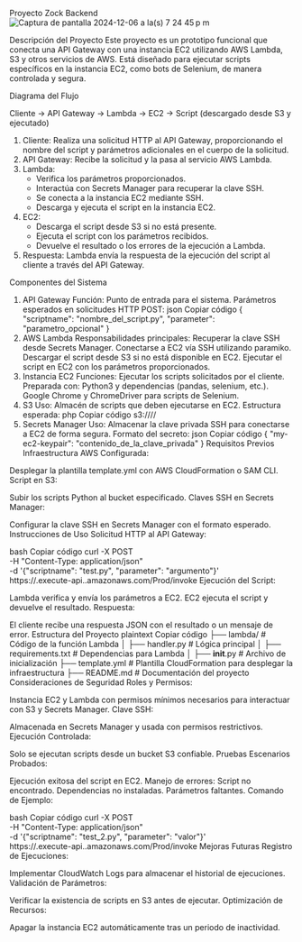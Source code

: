 
Proyecto Zock Backend  ![Captura de pantalla 2024-12-06 a la(s) 7 24 45 p m](https://github.com/user-attachments/assets/06bc631e-c0b4-4c02-be60-fa69b9c4ec74)

Descripción del Proyecto
Este proyecto es un prototipo funcional que conecta una API Gateway con una instancia EC2 utilizando AWS Lambda, S3 y otros servicios de AWS. Está diseñado para ejecutar scripts específicos en la instancia EC2, como bots de Selenium, de manera controlada y segura.

Diagrama del Flujo

Cliente -> API Gateway -> Lambda -> EC2 -> Script (descargado desde S3 y ejecutado)

1. Cliente: Realiza una solicitud HTTP al API Gateway, proporcionando el nombre del script y parámetros adicionales en el cuerpo de la solicitud.
2. API Gateway: Recibe la solicitud y la pasa al servicio AWS Lambda.
3. Lambda:
   - Verifica los parámetros proporcionados.
   - Interactúa con Secrets Manager para recuperar la clave SSH.
   - Se conecta a la instancia EC2 mediante SSH.
   - Descarga y ejecuta el script en la instancia EC2.
4. EC2:
   - Descarga el script desde S3 si no está presente.
   - Ejecuta el script con los parámetros recibidos.
   - Devuelve el resultado o los errores de la ejecución a Lambda.
5. Respuesta: Lambda envía la respuesta de la ejecución del script al cliente a través del API Gateway.


Componentes del Sistema
1. API Gateway
Función: Punto de entrada para el sistema.
Parámetros esperados en solicitudes HTTP POST:
json
Copiar código
{
  "scriptname": "nombre_del_script.py",
  "parameter": "parametro_opcional"
}
2. AWS Lambda
Responsabilidades principales:
Recuperar la clave SSH desde Secrets Manager.
Conectarse a EC2 vía SSH utilizando paramiko.
Descargar el script desde S3 si no está disponible en EC2.
Ejecutar el script en EC2 con los parámetros proporcionados.
3. Instancia EC2
Funciones:
Ejecutar los scripts solicitados por el cliente.
Preparada con:
Python3 y dependencias (pandas, selenium, etc.).
Google Chrome y ChromeDriver para scripts de Selenium.
4. S3
Uso: Almacén de scripts que deben ejecutarse en EC2.
Estructura esperada:
php
Copiar código
s3://<BucketName>/<ScriptFolder>/<ScriptName>
5. Secrets Manager
Uso: Almacenar la clave privada SSH para conectarse a EC2 de forma segura.
Formato del secreto:
json
Copiar código
{
  "my-ec2-keypair": "contenido_de_la_clave_privada"
}
Requisitos Previos
Infraestructura AWS Configurada:

Desplegar la plantilla template.yml con AWS CloudFormation o SAM CLI.
Script en S3:

Subir los scripts Python al bucket especificado.
Claves SSH en Secrets Manager:

Configurar la clave SSH en Secrets Manager con el formato esperado.
Instrucciones de Uso
Solicitud HTTP al API Gateway:

bash
Copiar código
curl -X POST \
  -H "Content-Type: application/json" \
  -d '{"scriptname": "test.py", "parameter": "argumento"}' \
  https://<api-id>.execute-api.<region>.amazonaws.com/Prod/invoke
Ejecución del Script:

Lambda verifica y envía los parámetros a EC2.
EC2 ejecuta el script y devuelve el resultado.
Respuesta:

El cliente recibe una respuesta JSON con el resultado o un mensaje de error.
Estructura del Proyecto
plaintext
Copiar código
├── lambda/                # Código de la función Lambda
│   ├── handler.py         # Lógica principal
│   ├── requirements.txt   # Dependencias para Lambda
│   ├── __init__.py        # Archivo de inicialización
├── template.yml           # Plantilla CloudFormation para desplegar la infraestructura
├── README.md              # Documentación del proyecto
Consideraciones de Seguridad
Roles y Permisos:

Instancia EC2 y Lambda con permisos mínimos necesarios para interactuar con S3 y Secrets Manager.
Clave SSH:

Almacenada en Secrets Manager y usada con permisos restrictivos.
Ejecución Controlada:

Solo se ejecutan scripts desde un bucket S3 confiable.
Pruebas
Escenarios Probados:

Ejecución exitosa del script en EC2.
Manejo de errores:
Script no encontrado.
Dependencias no instaladas.
Parámetros faltantes.
Comando de Ejemplo:

bash
Copiar código
curl -X POST \
  -H "Content-Type: application/json" \
  -d '{"scriptname": "test_2.py", "parameter": "valor"}' \
  https://<api-id>.execute-api.<region>.amazonaws.com/Prod/invoke
Mejoras Futuras
Registro de Ejecuciones:

Implementar CloudWatch Logs para almacenar el historial de ejecuciones.
Validación de Parámetros:

Verificar la existencia de scripts en S3 antes de ejecutar.
Optimización de Recursos:

Apagar la instancia EC2 automáticamente tras un periodo de inactividad.
